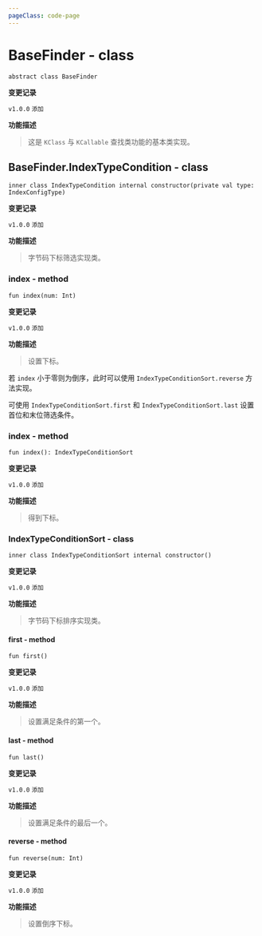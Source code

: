 ```yaml
---
pageClass: code-page
---
```


# BaseFinder <span class="symbol">- class</span>

```kotlin:no-line-numbers
abstract class BaseFinder
```

**变更记录**

`v1.0.0` `添加`

**功能描述**

> 这是 `KClass` 与 `KCallable` 查找类功能的基本类实现。

## BaseFinder.IndexTypeCondition <span class="symbol">- class</span>

```kotlin:no-line-numbers
inner class IndexTypeCondition internal constructor(private val type: IndexConfigType)
```

**变更记录**

`v1.0.0` `添加`

**功能描述**

> 字节码下标筛选实现类。

### index <span class="symbol">- method</span>

```kotlin:no-line-numbers
fun index(num: Int)
```

**变更记录**

`v1.0.0` `添加`

**功能描述**

> 设置下标。

若 `index` 小于零则为倒序，此时可以使用 `IndexTypeConditionSort.reverse` 方法实现。

可使用 `IndexTypeConditionSort.first` 和 `IndexTypeConditionSort.last` 设置首位和末位筛选条件。

### index <span class="symbol">- method</span>

```kotlin:no-line-numbers
fun index(): IndexTypeConditionSort
```

**变更记录**

`v1.0.0` `添加`

**功能描述**

> 得到下标。

### IndexTypeConditionSort <span class="symbol">- class</span>

```kotlin:no-line-numbers
inner class IndexTypeConditionSort internal constructor()
```

**变更记录**

`v1.0.0` `添加`

**功能描述**

> 字节码下标排序实现类。

#### first <span class="symbol">- method</span>

```kotlin:no-line-numbers
fun first()
```

**变更记录**

`v1.0.0` `添加`

**功能描述**

> 设置满足条件的第一个。

#### last <span class="symbol">- method</span>

```kotlin:no-line-numbers
fun last()
```

**变更记录**

`v1.0.0` `添加`

**功能描述**

> 设置满足条件的最后一个。

#### reverse <span class="symbol">- method</span>

```kotlin:no-line-numbers
fun reverse(num: Int)
```

**变更记录**

`v1.0.0` `添加`

**功能描述**

> 设置倒序下标。